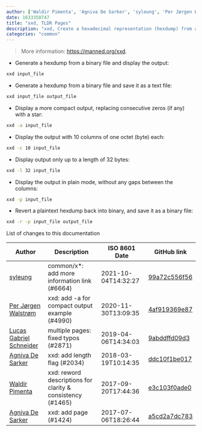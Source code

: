 ```yaml
---
author: ['Waldir Pimenta', 'Agniva De Sarker', 'syleung', 'Per Jørgen Walstrøm', 'Lucas Gabriel Schneider']
date: 1633350747
title: "xxd, TLDR Pages"
description: "xxd, Create a hexadecimal representation (hexdump) from a binary file, or vice-versa."
categories: "common"
---
```

> More information: <https://manned.org/xxd>.

- Generate a hexdump from a binary file and display the output:

```bash
xxd input_file
```

- Generate a hexdump from a binary file and save it as a text file:

```bash
xxd input_file output_file
```

- Display a more compact output, replacing consecutive zeros (if any) with a star:

```bash
xxd -a input_file
```

- Display the output with 10 columns of one octet (byte) each:

```bash
xxd -c 10 input_file
```

- Display output only up to a length of 32 bytes:

```bash
xxd -l 32 input_file
```

- Display the output in plain mode, without any gaps between the columns:

```bash
xxd -p input_file
```

- Revert a plaintext hexdump back into binary, and save it as a binary file:

```bash
xxd -r -p input_file output_file
```
List of changes to this documentation


Author | Description | ISO 8601 Date | GitHub link
------|-----|-----|-----
[syleung](mailto:syleung@users.noreply.github.com) | common/x*: add more information link (#6664) | 2021-10-04T14:32:27 | [99a72c556f56](https://github.com/tldr-pages/tldr/commit/99a72c556f563a928a10ff2c2146ad42d9af2990)
[Per Jørgen Walstrøm](mailto:per.jorgen.walstrom@nav.no) | xxd: add -a for compact output example (#4990) | 2020-11-30T13:09:35 | [4af919369e87](https://github.com/tldr-pages/tldr/commit/4af919369e872569dad5548882f8d86389235095)
[Lucas Gabriel Schneider](mailto:casdpa@gmail.com) | multiple pages: fixed typos (#2871) | 2019-04-06T14:34:03 | [9abddffd09d3](https://github.com/tldr-pages/tldr/commit/9abddffd09d33dba8c1e022085f7aa4e7ca6ce1b)
[Agniva De Sarker](mailto:agnivade@yahoo.co.in) | xxd: add length flag (#2034) | 2018-03-19T10:14:35 | [ddc10f1be017](https://github.com/tldr-pages/tldr/commit/ddc10f1be0178a48f87950838b564d17cbe2c7db)
[Waldir Pimenta](mailto:waldyrious@gmail.com) | xxd: reword descriptions for clarity & consistency (#1465) | 2017-09-20T17:44:36 | [e3c103f0ade0](https://github.com/tldr-pages/tldr/commit/e3c103f0ade0316dc8843826c9fbacf79f1ce234)
[Agniva De Sarker](mailto:agnivade@yahoo.co.in) | xxd: add page (#1424) | 2017-07-06T18:26:44 | [a5cd2a7dc783](https://github.com/tldr-pages/tldr/commit/a5cd2a7dc7833dc786efe1d03cc8b48440ccac82)


